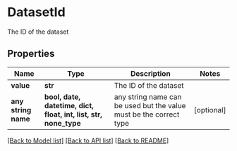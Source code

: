 # DatasetId

The ID of the dataset

## Properties
Name | Type | Description | Notes
------------ | ------------- | ------------- | -------------
**value** | **str** | The ID of the dataset | 
**any string name** | **bool, date, datetime, dict, float, int, list, str, none_type** | any string name can be used but the value must be the correct type | [optional]

[[Back to Model list]](../README.md#documentation-for-models) [[Back to API list]](../README.md#documentation-for-api-endpoints) [[Back to README]](../README.md)


